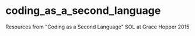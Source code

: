 # coding_as_a_second_language
Resources from "Coding as a Second Language" SOL at Grace Hopper 2015
